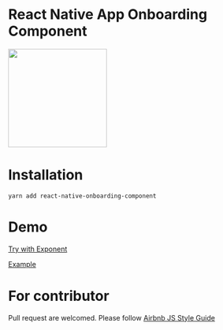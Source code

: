 # React Native App Onboarding Component

<img src="https://raw.githubusercontent.com/jacklam718/react-native-onboarding-component/master/.github/app-onboarding-ios.gif" width="200">

# Installation
`yarn add react-native-onboarding-component`

# Demo
[Try with Exponent](https://expo.io/@jacklam718/react-native-onboarding-component)

[Example](https://github.com/jacklam718/react-native-onboarding-component/blob/master/example/App.js)

# For contributor
Pull request are welcomed. Please follow [Airbnb JS Style Guide](https://github.com/airbnb/javascript)
